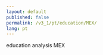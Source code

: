 ```yaml
---
layout: default
published: false
permalink: /v3_1/pt/education/MEX/
lang: pt
---
```


education analysis MEX
